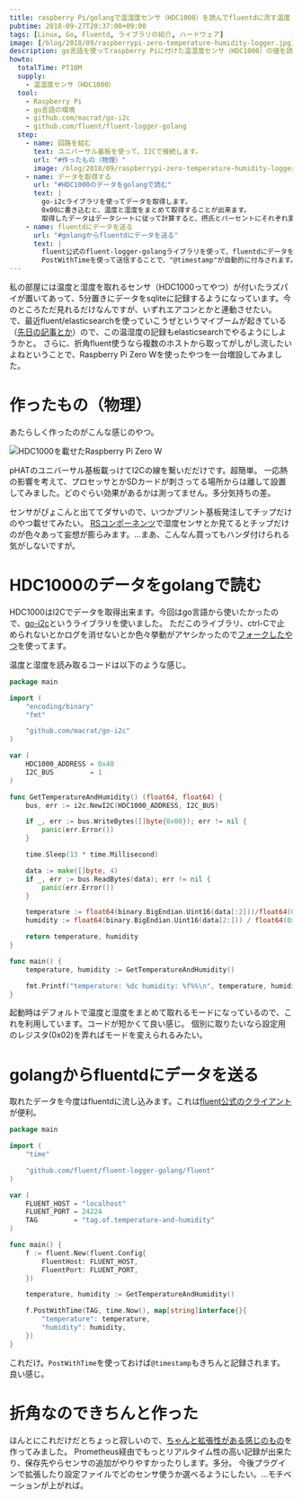 ```yaml
---
title: raspberry Pi/golangで温湿度センサ（HDC1000）を読んでfluentdに流す温度・湿度ロガー作った話
pubtime: 2018-09-27T20:37:00+09:00
tags: [Linux, Go, Fluentd, ライブラリの紹介, ハードウェア]
image: [/blog/2018/09/raspberrypi-zero-temperature-humidity-logger.jpg]
description: go言語を使ってraspberry Piに付けた温湿度センサ（HDC1000）の値を読み取ってみました。読み取ったデータはfluentdに流して記録しています。
howto:
  totalTime: PT10M
  supply:
    - 温湿度センサ（HDC1000）
  tool:
    - Raspberry Pi
    - go言語の環境
    - github.com/macrat/go-i2c
    - github.com/fluent/fluent-logger-golang
  step:
    - name: 回路を組む
      text: ユニバーサル基板を使って、I2Cで接続します。
      url: "#作ったもの（物理）"
      image: /blog/2018/09/raspberrypi-zero-temperature-humidity-logger.jpg
    - name: データを取得する
      url: "#HDC1000のデータをgolangで読む"
      text: |
        go-i2cライブラリを使ってデータを取得します。
        0x00に書き込むと、温度と湿度をまとめて取得することが出来ます。
        取得したデータはデータシートに従って計算すると、摂氏とパーセントにそれぞれ変換出来ます。
    - name: fluentdにデータを送る
      url: "#golangからfluentdにデータを送る"
      text: |
        fluent公式のfluent-logger-golangライブラリを使って、fluentdにデータを送信します。
        PostWithTimeを使って送信することで、"@timestamp"が自動的に付与されます。
---
```


私の部屋には温度と湿度を取れるセンサ（HDC1000ってやつ）が付いたラズパイが置いてあって、5分置きにデータをsqliteに記録するようになっています。今のところただ見れるだけなんですが、いずれエアコンとかと連動させたい。
で、最近fluent/elasticsearchを使っていこうぜというマイブームが起きている（[先日の記事とか](/blog/2018/09/docker-compose-fluent-elasticsearch)）ので、この温湿度の記録もelasticsearchでやるようにしようかと。
さらに、折角fluent使うなら複数のホストから取ってがしがし流したいよねということで、Raspberry Pi Zero Wを使ったやつを一台増設してみました。

# 作ったもの（物理）
あたらしく作ったのがこんな感じのやつ。

![HDC1000を載せたRaspberry Pi Zero W](/blog/2018/09/raspberrypi-zero-temperature-humidity-logger.jpg "640x480")

pHATのユニバーサル基板載っけてI2Cの線を繋いだだけです。超簡単。
一応熱の影響を考えて、プロセッサとかSDカードが刺さってる場所からは離して設置してみました。どのぐらい効果があるかは測ってません。多分気持ちの差。

センサがぴょこんと出ててダサいので、いつかプリント基板発注してチップだけのやつ載せてみたい。
[RSコンポーネンツ](https://jp.rs-online.com/web/c/semiconductors/sensor-ics/temperature-humidity-sensors/)で湿度センサとか見てるとチップだけのが色々あって妄想が膨らみます。…まあ、こんなん買ってもハンダ付けられる気がしないですが。


# HDC1000のデータをgolangで読む
HDC1000はI2Cでデータを取得出来ます。今回はgo言語から使いたかったので、[go-i2c](https://github.com/d2r2/go-i2c)というライブラリを使いました。
ただこのライブラリ、ctrl-Cで止められないとかログを消せないとか色々挙動がアヤシかったので[フォークしたやつ](https://github.com/macrat/go-i2c)を使ってます。

温度と湿度を読み取るコードは以下のような感じ。

``` go
package main

import (
    "encoding/binary"
    "fmt"

    "github.com/macrat/go-i2c"
)

var (
    HDC1000_ADDRESS = 0x40
    I2C_BUS         = 1
)

func GetTemperatureAndHumidity() (float64, float64) {
    bus, err := i2c.NewI2C(HDC1000_ADDRESS, I2C_BUS)

    if _, err := bus.WriteBytes([]byte{0x00}); err != nil {
        panic(err.Error())
    }

    time.Sleep(13 * time.Millisecond)

    data := make([]byte, 4)
    if _, err := bus.ReadBytes(data); err != nil {
        panic(err.Error())
    }

    temperature := float64(binary.BigEndian.Uint16(data[:2]))/float64(0xFFFF)*165.0 - 40.0
    humidity := float64(binary.BigEndian.Uint16(data[2:])) / float64(0xFFFF)

    return temperature, humidity
}

func main() {
    temperature, humidity := GetTemperatureAndHumidity()

    fmt.Printf("temperature: %dc humidity: %f%%\n", temperature, humidity * 100.0)
}
```

起動時はデフォルトで温度と湿度をまとめて取れるモードになっているので、これを利用しています。コードが短かくて良い感じ。
個別に取りたいなら設定用のレジスタ(0x02)を弄ればモードを変えられるみたい。

# golangからfluentdにデータを送る
取れたデータを今度はfluentdに流し込みます。これは[fluent公式のクライアント](https://github.com/fluent/fluent-logger-golang/)が便利。

``` go
package main

import (
    "time"

    "github.com/fluent/fluent-logger-golang/fluent"
)

var (
    FLUENT_HOST = "localhost"
    FLUENT_PORT = 24224
    TAG         = "tag.of.temperature-and-humidity"
)

func main() {
    f := fluent.New(fluent.Config{
        FluentHost: FLUENT_HOST,
        FluentPort: FLUENT_PORT,
    })

    temperature, humidity := GetTemperatureAndHumidity()

    f.PostWithTime(TAG, time.Now(), map[string]interface{}{
        "temperature": temperature,
        "humidity": humidity,
    })
}
```

これだけ。`PostWithTime`を使っておけば`@timestamp`もきちんと記録されます。良い感じ。

# 折角なのできちんと作った
ほんとにこれだけだとちょっと寂しいので、[ちゃんと拡張性がある感じのもの](https://github.com/macrat/doma_logger)を作ってみました。
Prometheus経由でもっとリアルタイム性の高い記録が出来たり、保存先やらセンサの追加がやりやすかったりします。多分。
今後プラグインで拡張したり設定ファイルでどのセンサ使うか選べるようにしたい。…モチベーションが上がれば。
